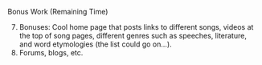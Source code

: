 Bonus Work (Remaining Time)

7. Bonuses: Cool home page that posts links to different songs, videos at the top of song pages,
different genres such as speeches, literature, and word etymologies (the list could go on...).
8. Forums, blogs, etc.
